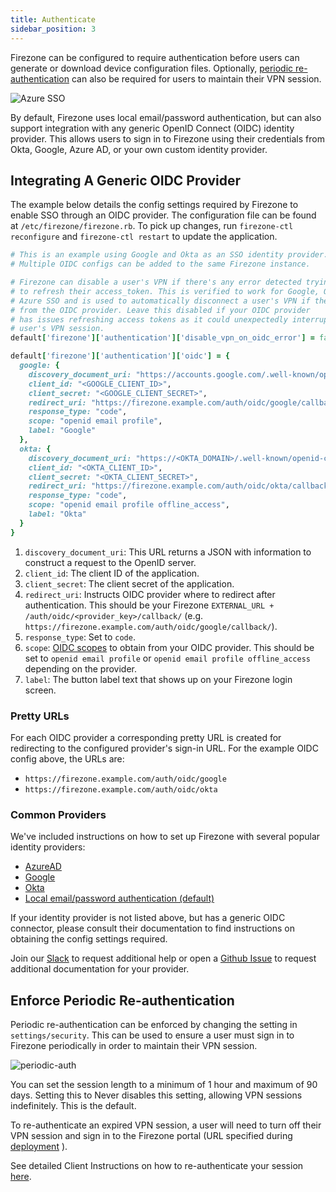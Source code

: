 ```yaml
---
title: Authenticate
sidebar_position: 3
---
```


Firezone can be configured to require authentication before users can generate
or download device configuration files. Optionally,
[periodic re-authentication](#enforce-periodic-re-authentication)
can also be required for users to maintain their VPN session.

![Azure SSO](https://user-images.githubusercontent.com/52545545/168922621-1f0f4dea-adfc-4e15-a140-a2f213676103.gif)

By default, Firezone uses local email/password authentication, but can also
support integration with any generic OpenID Connect
(OIDC) identity provider. This allows users to sign in to Firezone using
their credentials from Okta, Google, Azure AD, or your own custom identity provider.

## Integrating A Generic OIDC Provider

The example below details the config settings required by Firezone to enable SSO
through an OIDC provider. The configuration file can be found at
`/etc/firezone/firezone.rb`. To pick up changes, run `firezone-ctl reconfigure`
and `firezone-ctl restart` to update the application.

```ruby
# This is an example using Google and Okta as an SSO identity provider.
# Multiple OIDC configs can be added to the same Firezone instance.

# Firezone can disable a user's VPN if there's any error detected trying
# to refresh their access_token. This is verified to work for Google, Okta, and
# Azure SSO and is used to automatically disconnect a user's VPN if they're removed
# from the OIDC provider. Leave this disabled if your OIDC provider
# has issues refreshing access tokens as it could unexpectedly interrupt a
# user's VPN session.
default['firezone']['authentication']['disable_vpn_on_oidc_error'] = false

default['firezone']['authentication']['oidc'] = {
  google: {
    discovery_document_uri: "https://accounts.google.com/.well-known/openid-configuration",
    client_id: "<GOOGLE_CLIENT_ID>",
    client_secret: "<GOOGLE_CLIENT_SECRET>",
    redirect_uri: "https://firezone.example.com/auth/oidc/google/callback/",
    response_type: "code",
    scope: "openid email profile",
    label: "Google"
  },
  okta: {
    discovery_document_uri: "https://<OKTA_DOMAIN>/.well-known/openid-configuration",
    client_id: "<OKTA_CLIENT_ID>",
    client_secret: "<OKTA_CLIENT_SECRET>",
    redirect_uri: "https://firezone.example.com/auth/oidc/okta/callback/",
    response_type: "code",
    scope: "openid email profile offline_access",
    label: "Okta"
  }
}
```

1. `discovery_document_uri`: This URL returns a JSON with information to
construct a request to the OpenID server.
1. `client_id`: The client ID of the application.
1. `client_secret`: The client secret of the application.
1. `redirect_uri`: Instructs OIDC provider where to redirect after authentication.
This should be your Firezone `EXTERNAL_URL + /auth/oidc/<provider_key>/callback/`
(e.g. `https://firezone.example.com/auth/oidc/google/callback/`).
1. `response_type`: Set to `code`.
1. `scope`: [OIDC scopes](https://openid.net/specs/openid-connect-basic-1_0.html#Scopes)
to obtain from your OIDC provider. This should be set to `openid email profile`
or `openid email profile offline_access` depending on the provider.
1. `label`: The button label text that shows up on your Firezone login screen.

### Pretty URLs

For each OIDC provider a corresponding pretty URL is created for redirecting to
the configured provider's sign-in URL. For the example OIDC config above, the
URLs are:

* `https://firezone.example.com/auth/oidc/google`
* `https://firezone.example.com/auth/oidc/okta`

### Common Providers

We've included instructions on how to set up Firezone with several popular
identity providers:

* [AzureAD](../authenticate/azuread)
* [Google](../authenticate/google)
* [Okta](../authenticate/okta)
* [Local email/password authentication (default)](../authenticate/local-auth)

If your identity provider is not listed above, but has a generic OIDC
connector, please consult their documentation to find instructions on obtaining
the config settings required.

Join our [Slack](https://www.firezone.dev/slack) to request additional help or
open a [Github Issue](https://github.com/firezone/firezone/issues) to request
additional documentation for your provider.

## Enforce Periodic Re-authentication

Periodic re-authentication can be enforced by changing the setting in
`settings/security`. This can be used to ensure a user must sign in to Firezone
periodically in order to maintain their VPN session.

![periodic-auth](https://user-images.githubusercontent.com/52545545/160450817-26406854-285c-4977-aa69-033eee2cfa57.png)

You can set the session length to a minimum of 1 hour and maximum of 90 days.
Setting this to Never disables this setting, allowing VPN sessions indefinitely.
This is the default.

To re-authenticate an expired VPN session, a user will need to turn off their
VPN session and sign in to the Firezone portal (URL specified during
[deployment](../deploy/prerequisites)
).

See detailed Client Instructions on how to re-authenticate your session
[here](../user-guides/client-instructions).
